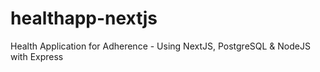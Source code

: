 # healthapp-nextjs
Health Application for Adherence - Using NextJS, PostgreSQL &amp; NodeJS with Express
